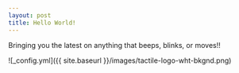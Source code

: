 ```yaml
---
layout: post
title: Hello World!
---
```


Bringing you the latest on anything that beeps, blinks, or moves!!

![_config.yml]({{ site.baseurl }}/images/tactile-logo-wht-bkgnd.png)
